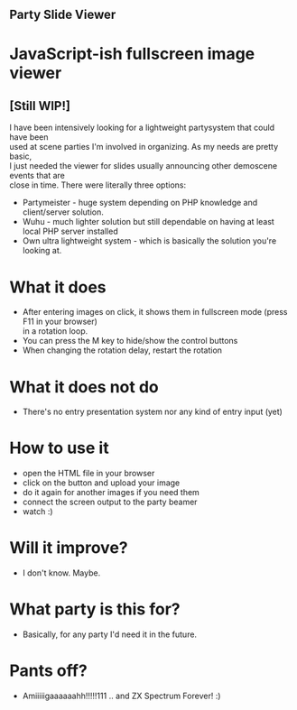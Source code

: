 ## Party Slide Viewer
# JavaScript-ish fullscreen image viewer

## [Still WIP!]

I have been intensively looking for a lightweight partysystem that could have been  
used at scene parties I'm involved in organizing. As my needs are pretty basic,  
I just needed the viewer for slides usually announcing other demoscene events that are  
close in time. There were literally three options:

- Partymeister - huge system depending on PHP knowledge and client/server solution.
- Wuhu - much lighter solution but still dependable on having at least local PHP server installed
- Own ultra lightweight system - which is basically the solution you're looking at. 

# What it does
- After entering images on click, it shows them in fullscreen mode (press F11 in your browser)  
in a rotation loop.
- You can press the M key to hide/show the control buttons
- When changing the rotation delay, restart the rotation

# What it does not do
- There's no entry presentation system nor any kind of entry input (yet)

# How to use it
- open the HTML file in your browser
- click on the button and upload your image
- do it again for another images if you need them
- connect the screen output to the party beamer
- watch :)

# Will it improve?
- I don't know. Maybe.

# What party is this for?
- Basically, for any party I'd need it in the future.

# Pants off?
- Amiiiiigaaaaaahh!!!!!111 .. and ZX Spectrum Forever! :)
